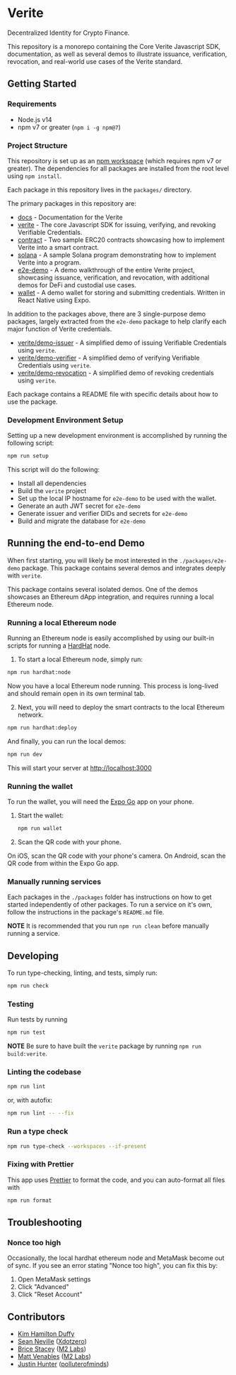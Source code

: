 # Verite

Decentralized Identity for Crypto Finance.

This repository is a monorepo containing the Core Verite Javascript SDK, documentation, as well as several demos to illustrate issuance, verification, revocation, and real-world use cases of the Verite standard.

## Getting Started

### Requirements

- Node.js v14
- npm v7 or greater (`npm i -g npm@7`)

### Project Structure

This repository is set up as an [npm workspace](https://docs.npmjs.com/cli/v7/using-npm/workspaces) (which requires npm v7 or greater). The dependencies for all packages are installed from the root level using `npm install`.

Each package in this repository lives in the `packages/` directory.

The primary packages in this repository are:

- [docs](./packages/docs) - Documentation for the Verite
- [verite](./packages/verite) - The core Javascript SDK for issuing, verifying, and revoking Verifiable Credentials.
- [contract](./packages/contract) - Two sample ERC20 contracts showcasing how to implement Verite into a smart contract.
- [solana](./packages/solana) - A sample Solana program demonstrating how to implement Verite into a program.
- [e2e-demo](./packages/e2e-demo) - A demo walkthrough of the entire Verite project, showcasing issuance, verification, and revocation, with additional demos for DeFi and custodial use cases.
- [wallet](./packages/wallet) - A demo wallet for storing and submitting credentials. Written in React Native using Expo.

In addition to the packages above, there are 3 single-purpose demo packages, largely extracted
from the `e2e-demo` package to help clarify each major function of Verite credentials.

- [verite/demo-issuer](./packages/demo-issuer) - A simplified demo of issuing Verifiable Credentials using `verite`.
- [verite/demo-verifier](./packages/demo-verifier) - A simplified demo of verifying Verifiable Credentials using `verite`.
- [verite/demo-revocation](./packages/demo-revocation) - A simplified demo of revoking credentials using `verite`.

Each package contains a README file with specific details about how to use the package.

### Development Environment Setup

Setting up a new development environment is accomplished by running the following script:

```sh
npm run setup
```

This script will do the following:

- Install all dependencies
- Build the `verite` project
- Set up the local IP hostname for `e2e-demo` to be used with the wallet.
- Generate an auth JWT secret for `e2e-demo`
- Generate issuer and verifier DIDs and secrets for `e2e-demo`
- Build and migrate the database for `e2e-demo`

## Running the end-to-end Demo

When first starting, you will likely be most interested in the `./packages/e2e-demo` package. This package contains several demos and integrates deeply with `verite`.

This package contains several isolated demos. One of the demos showcases an Ethereum dApp integration, and requires running a local Ethereum node.

### Running a local Ethereum node

Running an Ethereum node is easily accomplished by using our built-in scripts for running a [HardHat](https://hardhat.org) node.

1. To start a local Ethereum node, simply run:

```sh
npm run hardhat:node
```

Now you have a local Ethereum node running. This process is long-lived and should remain open in its own terminal tab.

2. Next, you will need to deploy the smart contracts to the local Ethereum network.

```sh
npm run hardhat:deploy
```

And finally, you can run the local demos:

```sh
npm run dev
```

This will start your server at [http://localhost:3000](http://localhost:3000)

### Running the wallet

To run the wallet, you will need the [Expo Go](https://expo.dev/client) app on your phone.

1. Start the wallet:

   ```sh
   npm run wallet
   ```

2. Scan the QR code with your phone.

On iOS, scan the QR code with your phone's camera.
On Android, scan the QR code from within the Expo Go app.

### Manually running services

Each packages in the `./packages` folder has instructions on how to get started
independently of other packages. To run a service on it's own, follow the instructions
in the package's `README.md` file.

**NOTE** It is recommended that you run `npm run clean` before manually running a service.

## Developing

To run type-checking, linting, and tests, simply run:

```sh
npm run check
```

### Testing

Run tests by running

```sh
npm run test
```

**NOTE** Be sure to have built the `verite` package by running `npm run build:verite`.

### Linting the codebase

```sh
npm run lint
```

or, with autofix:

```sh
npm run lint -- --fix
```

### Run a type check

```sh
npm run type-check --workspaces --if-present
```

### Fixing with Prettier

This app uses [Prettier](https://prettier.io) to format the code, and you can auto-format all files with

```sh
npm run format
```

## Troubleshooting

### Nonce too high

Occasionally, the local hardhat ethereum node and MetaMask become out of sync. If you see an error stating "Nonce too high", you can fix this by:

1. Open MetaMask settings
2. Click "Advanced"
3. Click "Reset Account"

## Contributors

- [Kim Hamilton Duffy](https://github.com/kimdhamilton)
- [Sean Neville](https://github.com/psnevio) ([Xdotzero](http://xdotzero.com))
- [Brice Stacey](https://github.com/bricestacey) ([M2 Labs](https://m2.xyz))
- [Matt Venables](https://github.com/venables) ([M2 Labs](https://m2.xyz))
- [Justin Hunter](https://github.com/polluterofminds) ([polluterofminds](https://polluterofminds.com))
